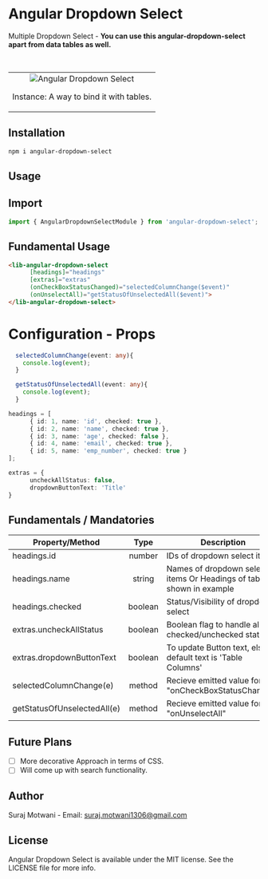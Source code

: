 # Angular Dropdown Select
<p>Multiple Dropdown Select - <b>You can use this angular-dropdown-select apart from data tables as well.</b></p>
<br/>

<table>
  <tr>
    <td align="center">
      <img alt="Angular Dropdown Select"
        src="projects/angular-dropdown-select/Screenshots/dropdown-select.gif" />
        <p align="center">Instance: A way to bind it with tables.</p>
    </td>
   </tr>
</table>

## Installation

```sh
npm i angular-dropdown-select
```

## Usage

## Import
```ts
import { AngularDropdownSelectModule } from 'angular-dropdown-select';
```

## Fundamental Usage
```html
<lib-angular-dropdown-select 
      [headings]="headings" 
      [extras]="extras" 
      (onCheckBoxStatusChanged)="selectedColumnChange($event)" 
      (onUnselectAll)="getStatusOfUnselectedAll($event)">
</lib-angular-dropdown-select>
```

# Configuration - Props
```ts
  selectedColumnChange(event: any){
    console.log(event);
  }

  getStatusOfUnselectedAll(event: any){
    console.log(event);
  }

headings = [
      { id: 1, name: 'id', checked: true },
      { id: 2, name: 'name', checked: true },
      { id: 3, name: 'age', checked: false },
      { id: 4, name: 'email', checked: true },
      { id: 5, name: 'emp_number', checked: true }
];

extras = {
      uncheckAllStatus: false,
      dropdownButtonText: 'Title'
}
```

## Fundamentals / Mandatories

| Property/Method             |  Type   | Description                                                             |
| --------------------------- | :-----: | ----------------------------------------------------------------------- |
| headings.id                 | number  | IDs of dropdown select items                                            |
| headings.name               | string  | Names of dropdown select items Or Headings of table shown in example    |
| headings.checked            | boolean | Status/Visibility of dropdown select                                    |
| extras.uncheckAllStatus     | boolean | Boolean flag to handle all checked/unchecked state                      |
| extras.dropdownButtonText   | boolean | To update Button text, else default text is 'Table Columns'             |
| selectedColumnChange(e)     | method  | Recieve emitted value for "onCheckBoxStatusChanged"                     |
| getStatusOfUnselectedAll(e) | method  | Recieve emitted value for "onUnselectAll"                               |


## Future Plans
- [ ] More decorative Approach in terms of CSS.
- [ ] Will come up with search functionality.

## Author
Suraj Motwani - Email: suraj.motwani1306@gmail.com

## License

Angular Dropdown Select is available under the MIT license. See the LICENSE file for more info.

